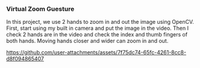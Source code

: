 ### Virtual Zoom Guesture
In this project, we use 2 hands to zoom in and out the image using OpenCV.
First, start using my built in camera and put the image in the video.
Then I check 2 hands are in the video and check the index and thumb fingers of both hands.
Moving hands closer and wider can zoom in and out.



https://github.com/user-attachments/assets/7f75dc74-65fc-4261-8cc8-d8f094865407

